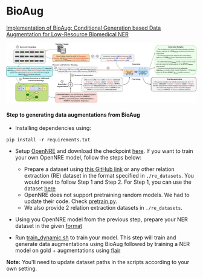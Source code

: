 # BioAug
[Implementation of BioAug: Conditional Generation based Data Augmentation for Low-Resource Biomedical NER](https://arxiv.org/abs/2305.10647)  

![Proposed Methodology](./assets/bioaug.jpeg)

#### Step to generating data augmentations from BioAug  

* Installing dependencies using:  
```
pip install -r requirements.txt
```
* Setup [OpenNRE](https://github.com/thunlp/OpenNRE) and download the checkpoint [here](https://drive.google.com/file/d/1crS7O0FZvBWTF_XZNba3Kt2nVxHao8po/view?usp=sharing). If you want to train your own OpenNRE model, follow the steps below:  
    * Prepare a dataset using [this GitHub link](https://github.com/IBM/aihn-ucsd/tree/master/amil) or any other relation extraction (RE) dataset in the format specified in `./re_datasets`. You would need to follow Step 1 and Step 2. For Step 1, you can use the dataset [here](https://drive.google.com/file/d/1toip1QMx4FkYBqk6fgXnZllTjIjbP1RO/view?usp=sharing)  
    * OpenNRE does not support pretraining random models. We had to update their code. Check [pretrain.py](./assets/pretrain.py).  
    * We also provide 2 relation extraction datasets in `./re_datasets`.  

* Using you OpenNRE model from the previous step, prepare your NER dataset in the given [format](./sample-dataset/)  

* Run [train_dynamic.sh](./script/train_dynamic.sh) to train your model. This step will train and generate data augmentations using BioAug followed by training a NER model on gold + augmentations using [flair](https://github.com/flairNLP/flair)  

<b>Note:</b> You'll need to update dataset paths in the scripts according to your own setting.
